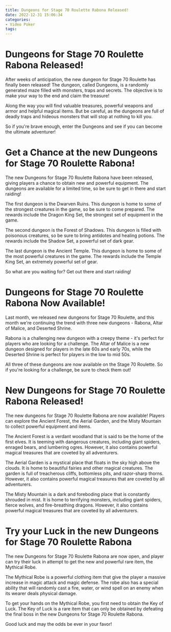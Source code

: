```yaml
---
title: Dungeons for Stage 70 Roulette Rabona Released!
date: 2022-12-31 15:06:34
categories:
- Video Poker
tags:
---
```



#  Dungeons for Stage 70 Roulette Rabona Released!

After weeks of anticipation, the new dungeon for Stage 70 Roulette has finally been released! The dungeon, called Dungeons, is a randomly generated maze filled with monsters, traps and secrets. The objective is to make your way to the end and claim the treasure!

Along the way you will find valuable treasures, powerful weapons and armor and helpful magical items. But be careful, as the dungeons are full of deadly traps and hideous monsters that will stop at nothing to kill you.

So if you're brave enough, enter the Dungeons and see if you can become the ultimate adventurer!

#  Get a Chance at the new Dungeons for Stage 70 Roulette Rabona!

The new Dungeons for Stage 70 Roulette Rabona have been released, giving players a chance to obtain new and powerful equipment. The dungeons are available for a limited time, so be sure to get in there and start raiding!

The first dungeon is the Dwarven Ruins. This dungeon is home to some of the strongest creatures in the game, so be sure to come prepared. The rewards include the Dragon King Set, the strongest set of equipment in the game.

The second dungeon is the Forest of Shadows. This dungeon is filled with poisonous creatures, so be sure to bring antidotes and healing potions. The rewards include the Shadow Set, a powerful set of dark gear.

The last dungeon is the Ancient Temple. This dungeon is home to some of the most powerful creatures in the game. The rewards include the Temple King Set, an extremely powerful set of gear.

So what are you waiting for? Get out there and start raiding!

#  Dungeons for Stage 70 Roulette Rabona Now Available!

Last month, we released new dungeons for Stage 70 Roulette, and this month we're continuing the trend with three new dungeons - Rabona, Altar of Malice, and Deserted Shrine.

Rabona is a challenging new dungeon with a creepy theme - it's perfect for players who are looking for a challenge. The Altar of Malice is a new dungeon designed for players in the late 60s and early 70s, while the Deserted Shrine is perfect for players in the low to mid 50s.

All three of these dungeons are now available on the Stage 70 Roulette. So if you're looking for a challenge, be sure to check them out!

#  New Dungeons for Stage 70 Roulette Rabona Released!

The new dungeons for Stage 70 Roulette Rabona are now available! Players can explore the Ancient Forest, the Aerial Garden, and the Misty Mountain to collect powerful equipment and items.

The Ancient Forest is a verdant woodland that is said to be the home of the first elves. It is teeming with dangerous creatures, including giant spiders, enraged bears, and lumbering ogres. However, it also contains powerful magical treasures that are coveted by all adventurers.

The Aerial Garden is a mystical place that floats in the sky high above the clouds. It is home to beautiful fairies and other magical creatures. The garden is full of treacherous cliffs, bottomless pits, and razor-sharp thorns. However, it also contains powerful magical treasures that are coveted by all adventurers.

The Misty Mountain is a dark and foreboding place that is constantly shrouded in mist. It is home to terrifying monsters, including giant spiders, fierce wolves, and fire-breathing dragons. However, it also contains powerful magical treasures that are coveted by all adventurers.

#  Try your Luck in the new Dungeons for Stage 70 Roulette Rabona

The new Dungeons for Stage 70 Roulette Rabona are now open, and player can try their luck in attempt to get the new and powerful rare item, the Mythical Robe.

The Mythical Robe is a powerful clothing item that give the player a massive increase in magic attack and magic defense. The robe also has a special ability that will randomly cast a fire, water, or wind spell on an enemy when its wearer deals physical damage.

To get your hands on the Mythical Robe, you first need to obtain the Key of Luck. The Key of Luck is a rare item that can only be obtained by defeating the final boss in the new Dungeons for Stage 70 Roulette Rabona.

Good luck and may the odds be ever in your favor!